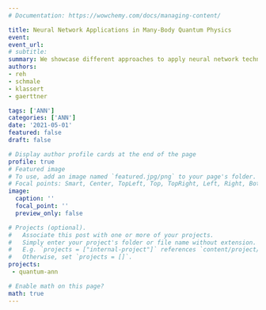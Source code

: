 ```yaml
---
# Documentation: https://wowchemy.com/docs/managing-content/

title: Neural Network Applications in Many-Body Quantum Physics
event: 
event_url: 
# subtitle: 
summary: We showcase different approaches to apply neural network techniques to quantum problems followed by members of our group.
authors:
- reh
- schmale
- klassert
- gaerttner

tags: ['ANN']
categories: ['ANN']
date: '2021-05-01'
featured: false
draft: false

# Display author profile cards at the end of the page
profile: true
# Featured image
# To use, add an image named `featured.jpg/png` to your page's folder.
# Focal points: Smart, Center, TopLeft, Top, TopRight, Left, Right, BottomLeft, Bottom, BottomRight.
image:
  caption: ''
  focal_point: ''
  preview_only: false

# Projects (optional).
#   Associate this post with one or more of your projects.
#   Simply enter your project's folder or file name without extension.
#   E.g. `projects = ["internal-project"]` references `content/project/deep-learning/index.md`.
#   Otherwise, set `projects = []`.
projects:
 - quantum-ann

# Enable math on this page?
math: true
---
```


